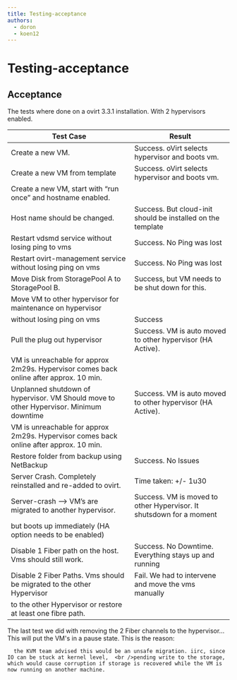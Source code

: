```yaml
---
title: Testing-acceptance
authors:
  - doron
  - koen12
---
```


# Testing-acceptance

## Acceptance

The tests where done on a ovirt 3.3.1 installation. With 2 hypervisors enabled.

| Test Case                                                                              | Result                                                                                  |
|----------------------------------------------------------------------------------------|-----------------------------------------------------------------------------------------|
| Create a new VM.                                                                       | Success. oVirt selects hypervisor and boots vm.                                         |
| Create a new VM from template                                                          | Success. oVirt selects hypervisor and boots vm.                                         |
| Create a new VM, start with “run once” and hostname enabled.                           
  Host name should be changed.                                                           | Success. But cloud-init should be installed on the template                             |
| Restart vdsmd service without losing ping to vms                                       | Success. No Ping was lost                                                               |
| Restart ovirt-management service without losing ping on vms                            | Success. No Ping was lost                                                               |
| Move Disk from StoragePool A to StoragePool B.                                         | Success, but VM needs to be shut down for this.                                         |
| Move VM to other hypervisor for maintenance on hypervisor                              
  without losing ping on vms                                                             | Success                                                                                 |
| Pull the plug out hypervisor                                                           | Success. VM is auto moved to other hypervisor (HA Active).                              
                                                                                           VM is unreachable for approx 2m29s. Hypervisor comes back online after approx. 10 min.  |
| Unplanned shutdown of hypervisor. VM Should move to other Hypervisor. Minimum downtime | Success. VM is auto moved to other hypervisor (HA Active).                              
                                                                                           VM is unreachable for approx 2m29s. Hypervisor comes back online after approx. 10 min.  |
| Restore folder from backup using NetBackup                                             | Success. No Issues                                                                      |
| Server Crash. Completely reinstalled and re-added to ovirt.                            | Time taken: +/- 1u30                                                                    |
| Server-crash --> VM’s are migrated to another hypervisor.                             | Success. VM is moved to other Hypervisor. It shutsdown for a moment                     
                                                                                           but boots up immediately (HA option needs to be enabled)                                |
| Disable 1 Fiber path on the host. Vms should still work.                               | Success. No Downtime. Everything stays up and running                                   |
| Disable 2 Fiber Paths. Vms should be migrated to the other Hypervisor                  | Fail. We had to intervene and move the vms manually                                     
                                                                                           to the other Hypervisor or restore at least one fibre path.                             |

The last test we did with removing the 2 Fiber channels to the hypervisor... This will put the VM's in a pause state. This is the reason:

      the KVM team advised this would be an unsafe migration. iirc, since IO can be stuck at kernel level,  <br />pending write to the storage, which would cause corruption if storage is recovered while the VM is now running on another machine. 
